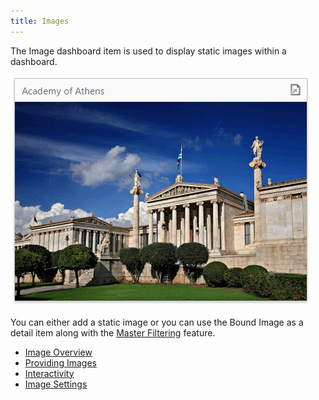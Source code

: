 ```yaml
---
title: Images
---
```

The Image dashboard item is used to display static images within a dashboard.

![wdd-dashboard-items-image](../../../images/Img125123.png)

You can either add a static image or you can use the Bound Image as a detail item along with the [Master Filtering](../../../../dashboard-for-web/articles/web-dashboard-designer-mode/interactivity/master-filtering.md) feature.
* [Image Overview](../../../../dashboard-for-web/articles/web-dashboard-designer-mode/designing-dashboard-items/images/image-overview.md)
* [Providing Images](../../../../dashboard-for-web/articles/web-dashboard-designer-mode/designing-dashboard-items/images/providing-images.md)
* [Interactivity](../../../../dashboard-for-web/articles/web-dashboard-designer-mode/designing-dashboard-items/images/interactivity.md)
* [Image Settings](../../../../dashboard-for-web/articles/web-dashboard-designer-mode/designing-dashboard-items/images/image-settings.md)